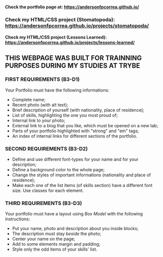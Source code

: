 #### Check the portfolio page at: https://andersonfpcorrea.github.io/

### Check my HTML/CSS project (Stomatopoda): https://andersonfpcorrea.github.io/projects/stomatopoda/

#### Check my HTML/CSS project (Lessons Learned): https://andersonfpcorrea.github.io/projects/lessons-learned/

## THIS WEBPAGE WAS BUILT FOR TRAINNING PURPOSES DURING MY STUDIES AT TRYBE

### FIRST REQUIREMENTS (B3-D1)

Your Portfolio must have the following informations:

- Complete name;
- Recent photo (with alt text);
- Brief description of yourself (with nationality, place of residence);
- List of skills, highlighting the one you most proud of;
- Internal link to your photo;
- External link to a blog that you like, which must be opened on a new tab;
- Parts of your portfolio highlighted with "strong" and "em" tags;
- An index of internal links for different sections of the portfolio.

### SECOND REQUIREMENTS (B3-D2)

- Define and use different font-types for your name and for your description;
- Define a background color to the whole page;
- Change the styles of important informations (nationality and place of residence);
- Make each one of the list items (of skills section) have a different font size. Use classes for each element.

### THIRD REQUIREMENTS (B3-D3)

Your portfolio must have a layout using <em>Box Model</em> with the following instructions:

- Put your name, photo and description about you inside blocks;
- The description must stay <em>beside</em> the photo;
- Center your name on the page;
- Add to some elements margin and padding;
- Style only the odd items of your skills' list.
